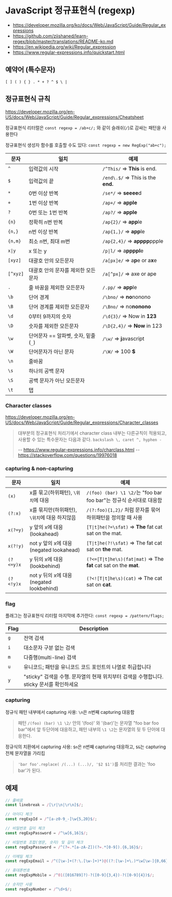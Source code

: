 # JavaScript 정규표현식 (regexp)

- <https://developer.mozilla.org/ko/docs/Web/JavaScript/Guide/Regular_expressions>
- <https://github.com/ziishaned/learn-regex/blob/master/translations/README-ko.md>
- <https://en.wikipedia.org/wiki/Regular_expression>
- <https://www.regular-expressions.info/quickstart.html>

## 예약어 (특수문자)

`[ ] ( ) { } . * + ? ^ $ \ |`

## 정규표현식 규칙

<https://developer.mozilla.org/en-US/docs/Web/JavaScript/Guide/Regular_expressions/Cheatsheet>

정규표현식 리터럴은 `const regexp = /ab+c/;` 와 같이 슬래쉬(`/`)로 감싸는 패턴을 사용한다

정규표현식 생성자 함수를 호출할 수도 있다: `const regexp = new RegExp("ab+c");`

| 문자     | 일치                                | 예제                               |
| -------- | ----------------------------------- | ---------------------------------- |
| `^`      | 입력값의 시작                       | `/^This/` => **This** is end.      |
| `$`      | 입력값의 끝                         | `/end\.$/` => This is the **end.** |
| `*`      | 0번 이상 반복                       | `/se*/` => **seeee**d              |
| `+`      | 1번 이상 반복                       | `/ap+/` => **apple**               |
| `?`      | 0번 또는 1번 반복                   | `/ap?/` => **apple**               |
| `{n}`    | 정확히 n번 반복                     | `/ap{2}/` => **app**le             |
| `{n,}`   | n번 이상 반복                       | `/ap{1,}/` => **app**le            |
| `{n,m}`  | 최소 n번, 최대 m번                  | `/ap{2,4}/` => **apppp**ppple      |
| `x\|y`   | x 또는 y                            | `/p\|l/` => a**ppppl**e            |
| `[xyz]`  | 대괄호 안의 모든문자                | `/a[px]e/` => a**p**e or a**x**e   |
| `[^xyz]` | 대괄호 안의 문자를 제외한 모든문자  | `/a[^px]/` => axe or ape           |
| `.`      | 줄 바꿈을 제외한 모든문자           | `/.pp/` => **app**le               |
| `\b`     | 단어 경계                           | `/\bno/` => **no**nonono           |
| `\B`     | 단어 경계를 제외한 모든문자         | `/\Bno/` => no**nonono**           |
| `\d`     | 0부터 9까지의 숫자                  | `/\d{3}/` => Now in **123**        |
| `\D`     | 숫자를 제외한 모든문자              | `/\D{2,4}/` => **Now** in 123      |
| `\w`     | 단어문자 == 알파벳, 숫자, 밑줄(`_`) | `/\w/` => **j**avascript           |
| `\W`     | 단어문자가 아닌 문자                | `/\W/` => 100 **\$**               |
| `\n`     | 줄바꿈                              |                                    |
| `\s`     | 하나의 공백 문자                    |                                    |
| `\S`     | 공백 문자가 아닌 모든문자           |                                    |
| `\t`     | 탭                                  |                                    |

### Character classes

<https://developer.mozilla.org/en-US/docs/Web/JavaScript/Guide/Regular_expressions/Character_classes>

> 대부분의 정규표현식 처리기에서 character class 내부는 다른규칙이 적용되고, 사용할 수 있는 특수문자는 다음과 같다.
> `backslash \, caret ^, hyphen -`
>
> -- <https://www.regular-expressions.info/charclass.html>
> -- <https://stackoverflow.com/questions/19976018>

### capturing & non-capturing

| 문자      | 일치                                          | 예제                                                               |
| --------- | --------------------------------------------- | ------------------------------------------------------------------ |
| `(x)`     | x를 묶고(하위패턴), `\위치`에 대응            | `/(foo) (bar) \1 \2/`는 "foo bar foo bar"는 정규식 순서대로 대응함 |
| `(?:x)`   | x를 묶지만(하위패턴), `\위치`에 대응 하지않음 | `/(?:foo){1,2}/` 처럼 문자를 묶어 하위패턴을 정의할 때 사용        |
| `x(?=y)`  | y 앞의 x에 대응 (lookahead)                   | `[T\|t]he(?=\sfat)` => **The** fat cat sat on the mat.             |
| `x(?!y)`  | not y 앞의 x에 대응 (negated lookahead)       | `[T\|t]he(?!\sfat)` => The fat cat sat on **the** mat.             |
| `(?<=y)x` | y 뒤의 x에 대응 (lookbehind)                  | `(?<=[T\|t]he\s)(fat\|mat)` => The **fat** cat sat on the **mat**. |
| `(?<!y)x` | not y 뒤의 x에 대응 (negated lookbehind)      | `(?<![T\|t]he\s)(cat)` => The cat sat on **cat**.                  |

### flag

플래그는 정규표현식 리터럴 마지막에 추가한다: `const regexp = /pattern/flags;`

| Flag | Description                                                                              |
| ---- | ---------------------------------------------------------------------------------------- |
| `g`  | 전역 검색                                                                                |
| `i`  | 대소문자 구분 없는 검색                                                                  |
| `m`  | 다중행(multi-line) 검색                                                                  |
| `u`  | 유니코드; 패턴을 유니코드 코드 포인트의 나열로 취급합니다                                |
| `y`  | "sticky" 검색을 수행. 문자열의 현재 위치부터 검색을 수행합니다. sticky 문서를 확인하세요 |

### capturing

정규식 패턴 내부에서 capturing 사용: `\n`은 n번째 capturing 대응함

> 패턴 `/(foo) (bar) \1 \2/` 안의 '(foo)' 와 '(bar)'는 문자열 "foo bar foo bar"에서 앞 두단어에 대응하고, 패턴 내부의 `\1 \2`는 문자열의 뒷 두 단어에 대응한다.

정규식의 치환에서 capturing 사용: `$n`은 n번째 capturing 대응하고, `$&`는 capturing 전체 문자열을 가리킴

> `'bar foo'.replace( /(...) (...)/, '$2 $1')`를 처리한 결과는 'foo bar'가 된다.

## 예제

```js
// 줄바꿈
const linebreak = /[\r|\n|\r\n]$/;

// 아이디 체크
const regExpId = /^[a-z0-9_-]\w{5,20}$/;

// 비밀번호 길이 체크
const regExpPassword = /^\w[6,16]$/;

// 비밀번호 조합(영문, 숫자) 및 길이 체크
const regExpPassword = /^(?=.*[a-zA-Z])(?=.*[0-9]).{6,16}$/;

// 이메일 체크
const regExpEmail = /^([\w-]+(?:\.[\w-]+)*)@((?:[\w-]+\.)*\w[\w-]{0,66})\.([a-z]{2,6}(?:\.[a-z]{2})?)$/;

// 휴대폰번호
const regExpMobile = /^01([016789]?)-?([0-9]{3,4})-?([0-9]{4})$/;

// 숫자만 사용
const regExpNumber = /^\d+$/;
```
